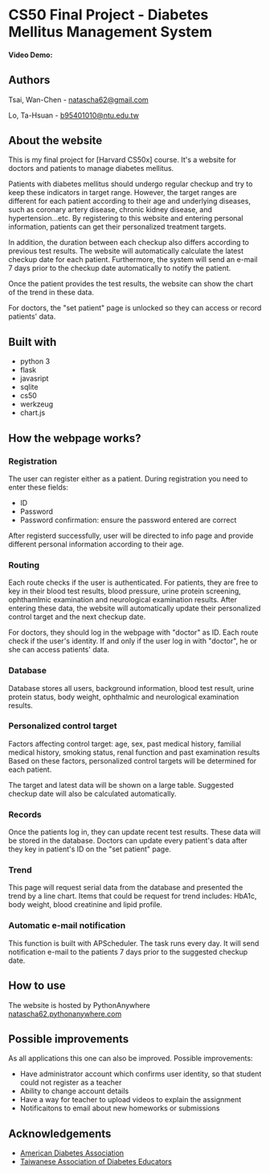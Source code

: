 # CS50 Final Project - Diabetes Mellitus Management System
#### Video Demo:  <URL HERE>

  
## Authors  

Tsai, Wan-Chen - natascha62@gmail.com
  
Lo, Ta-Hsuan - b95401010@ntu.edu.tw
  
  
## About the website

This is my final project for [Harvard CS50x] course. It's a website for doctors and patients to manage diabetes mellitus. 
  
Patients with diabetes mellitus should undergo regular checkup and try to keep these indicators in target range. However, the target ranges are different for each patient according to their age and underlying diseases, such as coronary artery disease, chronic kidney disease, and hypertension...etc. By registering to this website and entering personal information, patients can get their personalized treatment targets.
  
In addition, the duration between each checkup also differs according to previous test results. The website will automatically calculate the latest checkup date for each patient. Furthermore, the system will send an e-mail 7 days prior to the checkup date automatically to notify the patient.
  
Once the patient provides the test results, the website can show the chart of the trend in these data. 

For doctors, the "set patient" page is unlocked so they can access or record patients' data.
  
  
## Built with

- python 3
- flask
- javasript
- sqlite
- cs50
- werkzeug
- chart.js
  

## How the webpage works?

  
### Registration
  
The user can register either as a patient. During registration you need to enter these fields:

- ID
- Password
- Password confirmation: ensure the password entered are correct
  
After registerd successfully, user will be directed to info page and provide different personal information according to their age.
  
### Routing

Each route checks if the user is authenticated. 
For patients, they are free to key in their blood test results, blood pressure, urine protein screening, ophthamlmic examination and neurological examination results.
After entering these data, the website will automatically update their personalized control target and the next checkup date.
  
For doctors, they should log in the webpage with "doctor" as ID. Each route check if the user's identity. If and only if the user log in with "doctor", he or she can access patients' data.
  
### Database

Database stores all users, background information, blood test result, urine protein status, body weight, ophthalmic and neurological examination results.
  
### Personalized control target
  
Factors affecting control target: age, sex, past medical history, familial medical history, smoking status, renal function and past examination results
Based on these factors, personalized control targets will be determined for each patient.

The target and latest data will be shown on a large table. Suggested checkup date will also be calculated automatically.

### Records
  
Once the patients log in, they can update recent test results. These data will be stored in the database.
Doctors can update every patient's data after they key in patient's ID on the "set patient" page.
  
### Trend
  
This page will request serial data from the database and presented the trend by a line chart.
Items that could be request for trend includes: HbA1c, body weight, blood creatinine and lipid profile.

### Automatic e-mail notification
  
This function is built with APScheduler. The task runs every day.
It will send notification e-mail to the patients 7 days prior to the suggested checkup date.
  
  

## How to use

The website is hosted by PythonAnywhere
  [natascha62.pythonanywhere.com](natascha62.pythonanywhere.com)




## Possible improvements

As all applications this one can also be improved. Possible improvements:

- Have administrator account which confirms user identity, so that student could not register as a teacher
- Ability to change account details
- Have a way for teacher to upload videos to explain the assignment
- Notificaitons to email about new homeworks or submissions
  
## Acknowledgements

- [American Diabetes Association](https://www.diabetes.org/)
- [Taiwanese Association of Diabetes Educators](https://www.tade.org.tw/en/)

